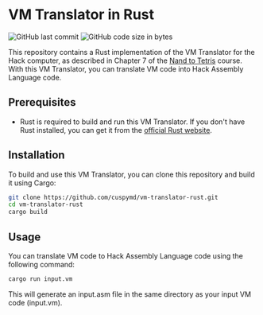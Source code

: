 # VM Translator in Rust

![GitHub last commit](https://img.shields.io/github/last-commit/cuspymd/vm-translator-rust)
![GitHub code size in bytes](https://img.shields.io/github/languages/code-size/cuspymd/vm-translator-rust)

This repository contains a Rust implementation of the VM Translator for the Hack computer, as described in Chapter 7 of the [Nand to Tetris](https://www.nand2tetris.org/course) course. With this VM Translator, you can translate VM code into Hack Assembly Language code.

## Prerequisites

- Rust is required to build and run this VM Translator. If you don't have Rust installed, you can get it from the [official Rust website](https://www.rust-lang.org/).

## Installation

To build and use this VM Translator, you can clone this repository and build it using Cargo:

```bash
git clone https://github.com/cuspymd/vm-translator-rust.git
cd vm-translator-rust
cargo build
```
## Usage

You can translate VM code to Hack Assembly Language code using the following command:

```bash
cargo run input.vm
```

This will generate an input.asm file in the same directory as your input VM code (input.vm).

